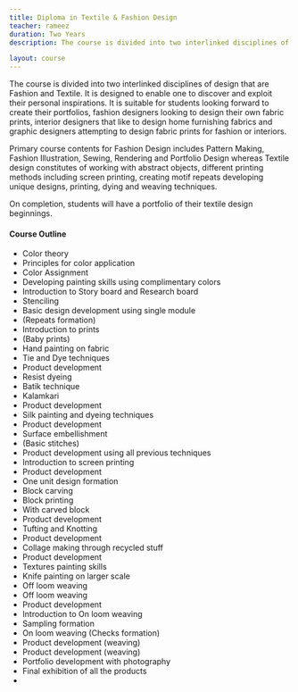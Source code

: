 ```yaml
---
title: Diploma in Textile & Fashion Design
teacher: rameez
duration: Two Years
description: The course is divided into two interlinked disciplines of design that are Fashion and Textile

layout: course
---
```


The course is divided into two interlinked disciplines of design that are Fashion and Textile. It is designed to enable one to discover and exploit their personal inspirations. It is suitable for students looking forward to create their portfolios, fashion designers looking to design their own fabric prints, interior designers that like to design home furnishing fabrics and graphic designers attempting to design fabric prints for fashion or interiors.

Primary course contents for Fashion Design includes Pattern Making, Fashion Illustration, Sewing, Rendering and Portfolio Design whereas Textile design constitutes of working with abstract objects, different printing methods including screen printing, creating motif repeats developing unique designs, printing, dying and weaving techniques.

On completion, students will have a portfolio of their textile design beginnings.

#### Course Outline


* Color theory
* Principles for color application
* Color Assignment
* Developing painting skills using complimentary colors
* Introduction to Story board and Research board
* Stenciling
* Basic design development using single module
* (Repeats formation)
* Introduction to prints
* (Baby prints)
* Hand painting on fabric
* Tie and Dye techniques
* Product development
* Resist dyeing
* Batik technique
* Kalamkari
* Product development
* Silk painting and dyeing techniques
* Product development
* Surface embellishment
* (Basic stitches)
* Product development using all previous techniques
* Introduction to screen printing
* Product development
* One unit design formation
* Block carving
* Block printing
* With carved block
* Product development
* Tufting and Knotting
* Product development
* Collage making through recycled stuff
* Product development
* Textures painting skills
* Knife painting on larger scale
* Off loom weaving
* Off loom weaving
* Product development
* Introduction to On loom weaving
* Sampling formation
* On loom weaving (Checks formation)
* Product development (weaving)
* Product development (weaving)
* Portfolio development with photography
* Final exhibition of all the products
*
